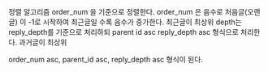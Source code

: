 정렬 알고리즘
order_num 을 기준으로 정렬한다. order_num 은 음수로 처음글(오랜글) 이 -1로 시작하여 최근글일 수록 음수가 증가한다. 최근글이 최상위
depth는 reply_depth를 기준으로 처리하되 parent id asc reply_depth asc 형식으로 처리한다. 과거글이 최상위

order_num asc, parent_id asc, reply_depth asc 형식이 된다.
